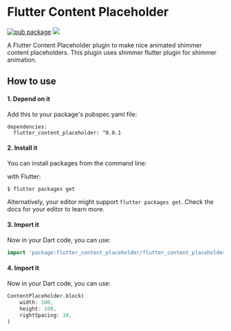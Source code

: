 # Flutter Content Placeholder

[![pub package](https://img.shields.io/pub/v/shimmer.svg)](https://pub.dartlang.org/packages/shimmer) [![](https://img.shields.io/badge/license-MIT-green)](https://github.com/bitinfinitywebsolutions/flutter_content_placeholder/blob/master/LICENSE)

A Flutter Content Placeholder plugin to make nice animated shimmer content placeholders. This plugin uses shimmer flutter plugin for shimmer animation.

## How to use
#### 1. Depend on it
Add this to your package's pubspec.yaml file:
```
dependencies:
  flutter_content_placeholder: ^0.0.1
```

#### 2. Install it
You can install packages from the command line:

with Flutter:
```
$ flutter packages get
```

Alternatively, your editor might support `flutter packages get`. Check the docs for your editor to learn more.

#### 3. Import it
Now in your Dart code, you can use:
```dart
import 'package:flutter_content_placeholder/flutter_content_placeholder.dart';
```


#### 4. Import it
Now in your Dart code, you can use:
```dart
ContentPlaceholder.block(
    width: 100,
    height: 100,
    rightSpacing: 10,
)
```

